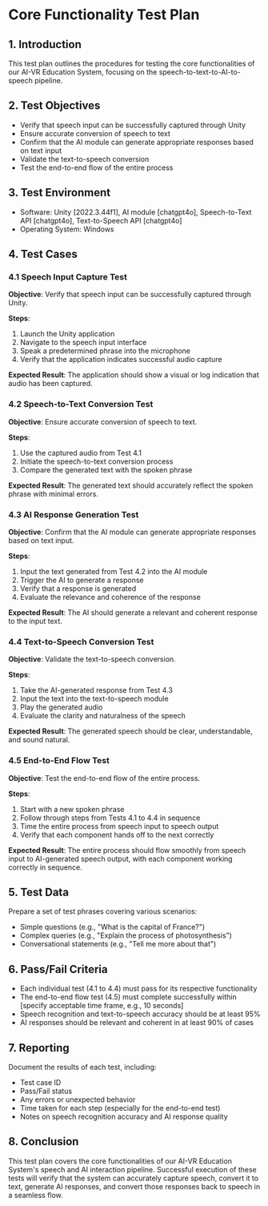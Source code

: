 # Core Functionality Test Plan

## 1. Introduction

This test plan outlines the procedures for testing the core functionalities of our AI-VR Education System, focusing on the speech-to-text-to-AI-to-speech pipeline.

## 2. Test Objectives

- Verify that speech input can be successfully captured through Unity
- Ensure accurate conversion of speech to text
- Confirm that the AI module can generate appropriate responses based on text input
- Validate the text-to-speech conversion
- Test the end-to-end flow of the entire process

## 3. Test Environment

- Software: Unity [2022.3.44f1], AI module [chatgpt4o], Speech-to-Text API [chatgpt4o], Text-to-Speech API [chatgpt4o]
- Operating System: Windows

## 4. Test Cases

### 4.1 Speech Input Capture Test

**Objective**: Verify that speech input can be successfully captured through Unity.

**Steps**:
1. Launch the Unity application
2. Navigate to the speech input interface
3. Speak a predetermined phrase into the microphone
4. Verify that the application indicates successful audio capture

**Expected Result**: The application should show a visual or log indication that audio has been captured.

### 4.2 Speech-to-Text Conversion Test

**Objective**: Ensure accurate conversion of speech to text.

**Steps**:
1. Use the captured audio from Test 4.1
2. Initiate the speech-to-text conversion process
3. Compare the generated text with the spoken phrase

**Expected Result**: The generated text should accurately reflect the spoken phrase with minimal errors.

### 4.3 AI Response Generation Test

**Objective**: Confirm that the AI module can generate appropriate responses based on text input.

**Steps**:
1. Input the text generated from Test 4.2 into the AI module
2. Trigger the AI to generate a response
3. Verify that a response is generated
4. Evaluate the relevance and coherence of the response

**Expected Result**: The AI should generate a relevant and coherent response to the input text.

### 4.4 Text-to-Speech Conversion Test

**Objective**: Validate the text-to-speech conversion.

**Steps**:
1. Take the AI-generated response from Test 4.3
2. Input the text into the text-to-speech module
3. Play the generated audio
4. Evaluate the clarity and naturalness of the speech

**Expected Result**: The generated speech should be clear, understandable, and sound natural.

### 4.5 End-to-End Flow Test

**Objective**: Test the end-to-end flow of the entire process.

**Steps**:
1. Start with a new spoken phrase
2. Follow through steps from Tests 4.1 to 4.4 in sequence
3. Time the entire process from speech input to speech output
4. Verify that each component hands off to the next correctly

**Expected Result**: The entire process should flow smoothly from speech input to AI-generated speech output, with each component working correctly in sequence.

## 5. Test Data

Prepare a set of test phrases covering various scenarios:
- Simple questions (e.g., "What is the capital of France?")
- Complex queries (e.g., "Explain the process of photosynthesis")
- Conversational statements (e.g., "Tell me more about that")

## 6. Pass/Fail Criteria

- Each individual test (4.1 to 4.4) must pass for its respective functionality
- The end-to-end flow test (4.5) must complete successfully within [specify acceptable time frame, e.g., 10 seconds]
- Speech recognition and text-to-speech accuracy should be at least 95%
- AI responses should be relevant and coherent in at least 90% of cases

## 7. Reporting

Document the results of each test, including:
- Test case ID
- Pass/Fail status
- Any errors or unexpected behavior
- Time taken for each step (especially for the end-to-end test)
- Notes on speech recognition accuracy and AI response quality

## 8. Conclusion

This test plan covers the core functionalities of our AI-VR Education System's speech and AI interaction pipeline. Successful execution of these tests will verify that the system can accurately capture speech, convert it to text, generate AI responses, and convert those responses back to speech in a seamless flow.
